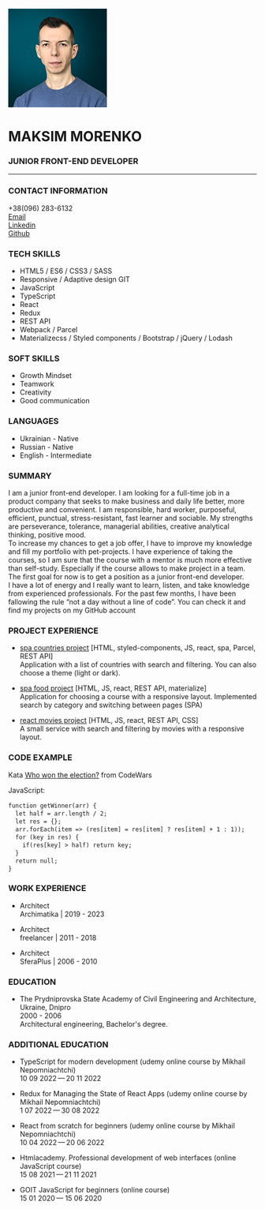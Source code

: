 ![](https://github.com/maximmorenko/rsschool-cv/blob/gh-pages/assets/maksim_morenko.png)

# MAKSIM MORENKO
### JUNIOR FRONT-END DEVELOPER

---

### CONTACT INFORMATION

+38(096) 283-6132
\
[Email](morenko.maxim@gmail.com)
\
[Linkedin](https://www.linkedin.com/in/maksim-morenko-a8bba5230/)
\
[Github](https://github.com/maximmorenko)

### TECH SKILLS

- HTML5 / ES6 / CSS3 / SASS
- Responsive / Adaptive design GIT
- JavaScript
- TypeScript
- React
- Redux
- REST API
- Webpack / Parcel
- Materializecss / Styled components / Bootstrap / jQuery / Lodash

### SOFT SKILLS

- Growth Mindset
- Teamwork
- Creativity
- Good communication

### LANGUAGES

- Ukrainian - Native
- Russian - Native
- English - Intermediate

### SUMMARY

I am a junior front-end developer. I am looking for a full-time job in a product company 
that seeks to make business and daily life better, more productive and convenient.
I am responsible, hard worker, purposeful, efficient, punctual, stress-resistant, fast learner and sociable.
My strengths are perseverance, tolerance, managerial abilities, creative
analytical thinking, positive mood.
\
To increase my chances to get a job offer, I have to improve my knowledge and fill my portfolio with pet-projects. 
I have experience of taking the courses, so I am sure that the course with a mentor is much more effective than self-study. 
Especially if the course allows to make project in a team.
\
The first goal for now is to get a position as a junior front-end developer.
\
I have a lot of energy and I really want to learn, listen, and take knowledge from experienced professionals. 
For the past few months, I have been fallowing the rule “not a day without a line of code”. You can check it and find my projects on my GitHub account


### PROJECT EXPERIENCE

- [spa countries project](https://maximmorenko.github.io/spa-countries-project) [HTML, styled-components, JS, react, spa, Parcel, REST API]
\
Application with a list of countries with search and filtering. You can also choose a theme (light or dark).

- [spa food project](https://maximmorenko.github.io/spa-food-project) [HTML, JS, react, REST API, materialize]
\
Application for choosing a course with a responsive layout. Implemented search by category and switching between pages (SPA)

- [react movies project](https://maximmorenko.github.io/movies-project/) [HTML, JS, react, REST API, CSS]
\
A small service with search and filtering by movies with a responsive layout.


### CODE EXAMPLE

Kata [Who won the election?](https://www.codewars.com/kata/554910d77a3582bbe300009c/train/javascript) from CodeWars

JavaScript:

```
function getWinner(arr) {
  let half = arr.length / 2;
  let res = {};
  arr.forEach(item => (res[item] = res[item] ? res[item] + 1 : 1));
  for (key in res) {
    if(res[key] > half) return key;
  }
  return null;
}
```

### WORK EXPERIENCE

- Architect
\
Archimatika | 2019 - 2023

- Architect
\
freelancer | 2011 - 2018

- Architect
\
SferaPlus | 2006 - 2010

### EDUCATION

- The Prydniprovska State Academy of Civil Engineering and Architecture, Ukraine, Dnipro
\
2000 - 2006
\
Architectural engineering, Bachelor's degree.

### ADDITIONAL EDUCATION

- TypeScript for modern development (udemy online course by Mikhail Nepomniachtchi)
\
10 09 2022 — 20 11 2022

- Redux for Managing the State of React Apps (udemy online course by Mikhail Nepomniachtchi)
\
1 07 2022 — 30 08 2022

- React from scratch for beginners (udemy online course by Mikhail Nepomniachtchi)
\
10 04 2022 — 20 06 2022

- Htmlacademy. Professional development of web interfaces (online JavaScript course)
\
15 08 2021 — 21 11 2021

- GOIT JavaScript for beginners (online course) 
\
15 01 2020 — 15 06 2020 
